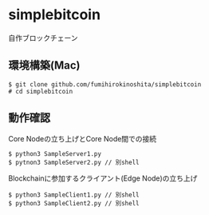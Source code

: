 # simplebitcoin
自作ブロックチェーン

## 環境構築(Mac)
```
$ git clone github.com/fumihirokinoshita/simplebitcoin
# cd simplebitcoin
```

## 動作確認

Core Nodeの立ち上げとCore Node間での接続
```
$ python3 SampleServer1.py
$ pytnon3 SampleServer2.py // 別shell
```

Blockchainに参加するクライアント(Edge Node)の立ち上げ
```
$ python3 SampleClient1.py // 別shell
$ python3 SampleClient2.py // 別shell
```